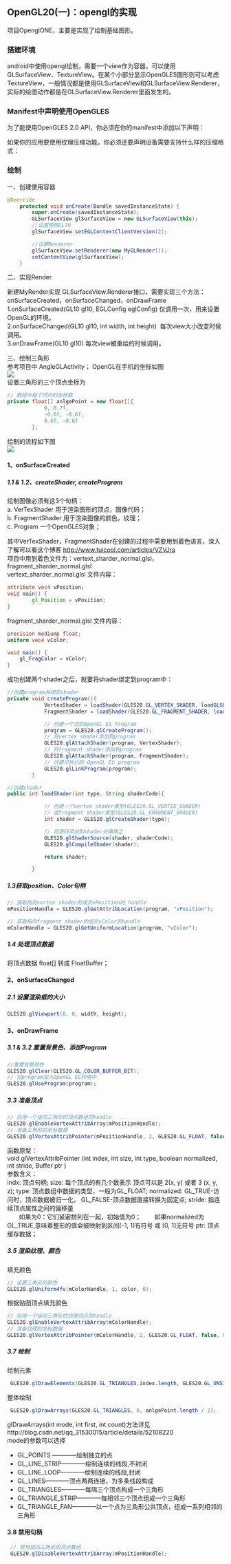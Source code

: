 ## OpenGL20(一)：opengl的实现 ##
项目OpenglONE，主要是实现了绘制基础图形。

### 搭建环境 ###
android中使用opengl绘制，需要一个view作为容器。可以使用GLSurfaceView、TextureView。在某个小部分显示OpenGLES图形则可以考虑TextureView，一般情况都是使用GLSurfaceView和GLSurfaceView.Renderer，实际的绘图动作都是在GLSurfaceView.Renderer里面发生的。

### Manifest中声明使用OpenGLES ###
为了能使用OpenGLES 2.0 API，你必须在你的manifest中添加以下声明：

<uses-feature android:glEsVersion="0x00020000" android:required="true" />
如果你的应用要使用纹理压缩功能，你必须还要声明设备需要支持什么样的压缩格式：

<supports-gl-texture android:name="GL_OES_compressed_ETC1_RGB8_texture" />
<supports-gl-texture android:name="GL_OES_compressed_paletted_texture" />

### 绘制 ###

一、创建使用容器
```java
@Override
    protected void onCreate(Bundle savedInstanceState) {
        super.onCreate(savedInstanceState);
        GLSurfaceView glSurfaceView = new GLSurfaceView(this);
        //设置使用GL20
        glSurfaceView.setEGLContextClientVersion(2);

        //设置Renderer
        glSurfaceView.setRenderer(new MyGLRender());
        setContentView(glSurfaceView);
    }
```
二、实现Render<br>

新建MyRender实现 GLSurfaceView.Renderer接口，需要实现三个方法：onSurfaceCreated，onSurfaceChanged，onDrawFrame <br>
1.onSurfaceCreated(GL10 gl10, EGLConfig eglConfig)   仅调用一次，用来设置OpenGL的环境。<br>
2.onSurfaceChanged(GL10 gl10, int width, int height)  每次view大小改变时候调用。<br>
3.onDrawFrame(GL10 gl10) 每次view被重绘的时候调用。<br>

三、绘制三角形<br>
参考项目中 AngleGLActivity；
OpenGL在手机的坐标如图<br>
![](https://github.com/Jaelyn5526/AndroidOpenGL20/blob/master/image/openglcoord.png)<br>
设置三角形的三个顶点坐标为
```java
// 数组中每个顶点的坐标数
private float[] anlgePoint = new float[]{
            0, 0.7f,
            -0.6f, -0.6f,
            0.6f, -0.6f
        };
```

绘制的流程如下图<br>
![](https://github.com/Jaelyn5526/AndroidOpenGL20/blob/master/image/openglRenderer.png)<br>

#### 1、onSurfaceCreated ####
##### 1.1 & 1.2、createShader, createProgram #####
绘制图像必须有这3个句柄：<br>
a. VerTexShader 用于渲染图形的顶点，图像代码；<br>
b. FragmentShader 用于渲染图像的颜色，纹理；<br>
c. Program 一个OpenGLES对象；<br>

其中VerTexShader，FragmentShader在创建的过程中需要用到着色语言，深入了解可以看这个博客 http://www.tuicool.com/articles/VZVJra<br>
项目中用到着色文件为：vertext_sharder_normal.glsl， fragment_sharder_normal.glsl<br>
vertext_sharder_normal.glsl 文件内容：
```glsl
attribute vec4 vPosition;
void main() {
        gl_Position = vPosition;
}
```

fragment_sharder_normal.glsl 文件内容：
```glsl
precision mediump float;
uniform vec4 vColor;

void main() {
    gl_FragColor = vColor;
}
```
成功创建两个shader之后，就要将shader绑定到program中：
```java
//创建program并绑定shader
private void createProgram(){
            VertexShader = loadShader(GLES20.GL_VERTEX_SHADER, loadGLSL(AngleGLActivity.this, vertexShaderFileName));
            FragmentShader = loadShader(GLES20.GL_FRAGMENT_SHADER, loadGLSL(AngleGLActivity.this, fragmentShaderFileName));

            // 创建一个空的OpenGL ES Program
            program = GLES20.glCreateProgram();
            // 将vertex shader添加到program
            GLES20.glAttachShader(program, VertexShader);
            // 将fragment shader添加到program
            GLES20.glAttachShader(program, FragmentShader);
            // 创建可执行的 OpenGL ES program
            GLES20.glLinkProgram(program);
        }

//创建shader
public int loadShader(int type, String shaderCode){

            // 创建一个vertex shader类型(GLES20.GL_VERTEX_SHADER)
            // 或fragment shader类型(GLES20.GL_FRAGMENT_SHADER)
            int shader = GLES20.glCreateShader(type);

            // 将源码添加到shader并编译之
            GLES20.glShaderSource(shader, shaderCode);
            GLES20.glCompileShader(shader);

            return shader;

        }
```

##### 1.3获取position、Color句柄 #####
```java
// 获取指向vertex shader的成员vPosition的 handle
mPositionHandle = GLES20.glGetAttribLocation(program, "vPosition");

// 获取指向fragment shader的成员vColor的handle
mColorHandle = GLES20.glGetUniformLocation(program, "vColor");
```

##### 1.4 处理顶点数据 #####
将顶点数据 float[] 转成 FloatBuffer；


#### 2、onSurfaceChanged ####
##### 2.1 设置渲染框的大小 #####
```java
GLES20.glViewport(0, 0, width, height);
```


#### 3、onDrawFrame ####
##### 3.1 & 3.2 重置背景色、添加Program #####
```java
//重置背景颜色
GLES20.glClear(GLES20.GL_COLOR_BUFFER_BIT);
// 将program加入OpenGL ES环境中
GLES20.glUseProgram(program);
```

##### 3.3 准备顶点 #####
```java
// 启用一个指向三角形的顶点数组的handle
GLES20.glEnableVertexAttribArray(mPositionHandle);
// 准备三角形的坐标数据
GLES20.glVertexAttribPointer(mPositionHandle, 2, GLES20.GL_FLOAT, false, 0, vertexBuffer);
```
函数原型：<br>
void glVertexAttribPointer (int index, int size, int type, boolean normalized, int stride, Buffer ptr )<br>
参数含义：<br>
indx: 顶点句柄;
size: 每个顶点的有几个数表示 顶点可以是 2(x, y) 或者 3 (x, y, z);
type: 顶点数组中数据的类型，一般为GL_FLOAT;
normalized: GL_TRUE-访问时，顶点数据被归一化， GL_FALSE-顶点数据直接转换为固定点;
stride: 指连续顶点属性之间的偏移量<br>
        如果为0：它们紧密排列在一起，初始值为0；
        如果normalized为GL_TRUE,意味着整形的值会被映射到区间[-1, 1]有符号 或 [0, 1]无符号
ptr: 顶点缓存数据；

##### 3.5 渲染纹理、颜色 #####
填充颜色
```java
// 设置三角形的颜色
GLES20.glUniform4fv(mColorHandle, 1, color, 0);
```

根据贴图顶点填充颜色
```java
// 启用一个指向三角形的纹理顶点的handle
GLES20.glEnableVertexAttribArray(mColorHandle);
// 准备纹理的坐标数据
GLES20.glVertexAttribPointer(mColorHandle, 2, GLES20.GL_FLOAT, false, 0, coordBuffer);
```

##### 3.7 绘制 #####

绘制元素<br>
```java
 GLES20.glDrawElements(GLES20.GL_TRIANGLES,index.length, GLES20.GL_UNSIGNED_SHORT,indexBuffer);
```

整体绘制<br>
```java
 GLES20.glDrawArrays(GLES20.GL_TRIANGLES, 0, anlgePoint.length / 2);
```
glDrawArrays(int mode, int first, int count)方法详见http://blog.csdn.net/qq_31530015/article/details/52108220<br>
mode的参数可以选择
- GL_POINTS ————绘制独立的点
 - GL_LINE_STRIP————绘制连续的线段,不封闭
 - GL_LINE_LOOP————绘制连续的线段,封闭
 - GL_LINES————顶点两两连接，为多条线段构成
 - GL_TRIANGLES————每隔三个顶点构成一个三角形
 - GL_TRIANGLE_STRIP————每相邻三个顶点组成一个三角形
 - GL_TRIANGLE_FAN————以一个点为三角形公共顶点，组成一系列相邻的三角形

#### 3.8 禁用句柄 ####
```java
 // 禁用指向三角形的顶点数组
 GLES20.glDisableVertexAttribArray(mPositionHandle);
```
